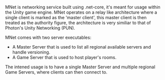 MNet is networking service built using .net-core, it's meant for usage within the Unity game engine.
MNet operates on a relay like architecture where a single client is marked as the 'master client', this master client is then treated as the authority figure, the architecture is very similiar to that of Photon's Unity Networking (PUN).

MNet comes with two server executables:
- A Master Server that is used to list all regional available servers and handle versioning.
- A Game Server that is used to host player's rooms.

The intened usage is to have a single Master Server and multiple regional Game Servers, where clients can then connect to.
